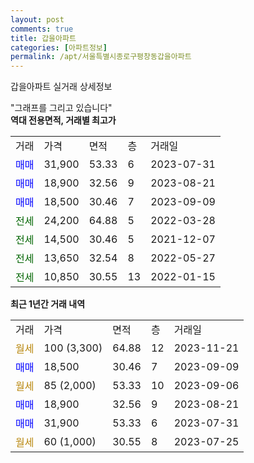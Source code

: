 ```yaml
---
layout: post
comments: true
title: 갑을아파트
categories: [아파트정보]
permalink: /apt/서울특별시종로구평창동갑을아파트
---
```


갑을아파트 실거래 상세정보

<script type="text/javascript">
  google.charts.load('current', {'packages':['line', 'corechart']});
  google.charts.setOnLoadCallback(drawChart);

  function drawChart() {
    var data = new google.visualization.DataTable();
    data.addColumn('date', '거래일');
    data.addColumn('number', "매매");
    data.addColumn('number', "전세");
    data.addColumn('number', "전매");

    data.addRows([[new Date(Date.parse("2023-11-21")), null, null, null], [new Date(Date.parse("2023-09-09")), 18500, null, null], [new Date(Date.parse("2023-09-06")), null, null, null], [new Date(Date.parse("2023-08-21")), 18900, null, null], [new Date(Date.parse("2023-07-31")), 31900, null, null], [new Date(Date.parse("2023-07-25")), null, null, null]]);

    var options = {
      hAxis: {
        format: 'yyyy/MM/dd'
      },    
      lineWidth: 0,
      pointsVisible: true,    
      title: '최근 1년간 유형별 실거래가 분포',
      legend: { position: 'bottom' }
    };

    var formatter = new google.visualization.NumberFormat({pattern:'###,###'} );
    formatter.format(data, 1);
    formatter.format(data, 2);
    
    setTimeout(function() {
        var chart = new google.visualization.LineChart(document.getElementById('columnchart_material'));
        chart.draw(data, (options));
        document.getElementById('loading').style.display = 'none';
    }, 200);
  }
</script>


<div id="loading" style="z-index:20; display: block; margin-left: 0px">"그래프를 그리고 있습니다"</div>
<div id="columnchart_material" style="width: 95%; margin-left: 0px; display: block"></div>
<!-- contents start -->
<b>역대 전용면적, 거래별 최고가</b>
<table class="sortable">
    <tr>
      <td>거래</td>
      <td>가격</td>
      <td>면적</td>
      <td>층</td>
      <td>거래일</td>
    </tr>
        <tr>
          <td><a style="color: blue">매매</a></td>
          <td>31,900</td>
          <td>53.33</td>
          <td>6</td>
          <td>2023-07-31</td>
        </tr>            <tr>
          <td><a style="color: blue">매매</a></td>
          <td>18,900</td>
          <td>32.56</td>
          <td>9</td>
          <td>2023-08-21</td>
        </tr>            <tr>
          <td><a style="color: blue">매매</a></td>
          <td>18,500</td>
          <td>30.46</td>
          <td>7</td>
          <td>2023-09-09</td>
        </tr>        
        <tr>
              <td><a style="color: darkgreen">전세</a></td>
              <td>24,200</td>
              <td>64.88</td>
              <td>5</td>
              <td>2022-03-28</td>
            </tr>            <tr>
              <td><a style="color: darkgreen">전세</a></td>
              <td>14,500</td>
              <td>30.46</td>
              <td>5</td>
              <td>2021-12-07</td>
            </tr>            <tr>
              <td><a style="color: darkgreen">전세</a></td>
              <td>13,650</td>
              <td>32.54</td>
              <td>8</td>
              <td>2022-05-27</td>
            </tr>            <tr>
              <td><a style="color: darkgreen">전세</a></td>
              <td>10,850</td>
              <td>30.55</td>
              <td>13</td>
              <td>2022-01-15</td>
            </tr>        
    
</table>

<b>최근 1년간 거래 내역</b>

<table class="sortable">
    <tr>
      <td>거래</td>
      <td>가격</td>
      <td>면적</td>
      <td>층</td>
      <td>거래일</td>
    </tr>
    <tr>
      <td><a style="color: darkgoldenrod">월세</a></td>
      <td>100 (3,300)</td>
      <td>64.88</td>
      <td>12</td>
      <td>2023-11-21</td>
    </tr>          <tr>
      <td><a style="color: blue">매매</a></td>
      <td>18,500</td>
      <td>30.46</td>
      <td>7</td>
      <td>2023-09-09</td>
    </tr>          <tr>
      <td><a style="color: darkgoldenrod">월세</a></td>
      <td>85 (2,000)</td>
      <td>53.33</td>
      <td>10</td>
      <td>2023-09-06</td>
    </tr>          <tr>
      <td><a style="color: blue">매매</a></td>
      <td>18,900</td>
      <td>32.56</td>
      <td>9</td>
      <td>2023-08-21</td>
    </tr>          <tr>
      <td><a style="color: blue">매매</a></td>
      <td>31,900</td>
      <td>53.33</td>
      <td>6</td>
      <td>2023-07-31</td>
    </tr>          <tr>
      <td><a style="color: darkgoldenrod">월세</a></td>
      <td>60 (1,000)</td>
      <td>30.55</td>
      <td>8</td>
      <td>2023-07-25</td>
    </tr>      </table>
<!-- contents end -->    

